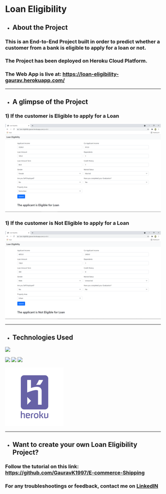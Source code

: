 # Loan Eligibility

* ## About the Project

### This is an End-to-End Project built in order to predict whether a customer from a bank is eligible to apply for a loan or not.

### The Project has been deployed on Heroku Cloud Platform.

### The Web App is live at: https://loan-eligibility-gaurav.herokuapp.com/

---

* ## A glimpse of the Project

### 1) If the customer is Eligible to apply for a Loan

![Eligible](https://github.com/GauravK1997/Loan-Eligibility/blob/master/images/Loan-Eligible.png)


### 1) If the customer is Not Eligible to apply for a Loan

![Eligible](https://github.com/GauravK1997/Loan-Eligibility/blob/master/images/Loan-Not%20Eligible.png)

---

* ## Technologies Used

[<img target="_blank" src="https://forthebadge.com/images/badges/made-with-python.svg">](https://www.python.org/)

[<img target="_blank" src="https://scikit-learn.org/stable/_static/scikit-learn-logo-small.png" width=200>](https://scikit-learn.org/stable/) [<img target="_blank" src="https://flask.palletsprojects.com/en/1.1.x/_images/flask-logo.png" width=170>](https://flask.palletsprojects.com/en/1.1.x/) [<img target="_blank" src="https://number1.co.za/wp-content/uploads/2017/10/gunicorn_logo-300x85.png" width=280>](https://gunicorn.org)

[<img target="_blank" src="https://github.com/GauravK1997/E-commerce-Shipping/blob/master/images/heroku%20logo.png" width=190>](https://www.heroku.com/)

---

* ## Want to create your own Loan Eligibility Project?

### Follow the tutorial on this link: https://github.com/GauravK1997/E-commerce-Shipping

### For any troubleshootings or feedback, contact me on [LinkedIN](https://www.linkedin.com/in/gaurav-kamble-data-science-101/)
